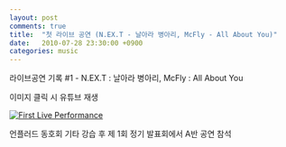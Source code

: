 ```yaml
---
layout: post
comments: true
title:  "첫 라이브 공연 (N.EX.T - 날아라 병아리, McFly - All About You)"
date:   2010-07-28 23:30:00 +0900
categories: music
---
```

라이브공연 기록 #1 - N.EX.T : 날아라 병아리, McFly : All About You

이미지 클릭 시 유튜브 재생

[![First Live Performance](http://img.youtube.com/vi/LJYumaSMJqU/0.jpg)](https://www.youtube.com/watch?v=LJYumaSMJqU "First Live Performance")

언플러드 동호회 기타 강습 후 제 1회 정기 발표회에서 A반 공연 참석
